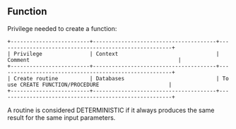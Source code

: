 Function
-

Privilege needed to create a function:

````
+-------------------------+---------------------------------------+-------------------------------------------------------+
| Privilege               | Context                               | Comment                                               |
+-------------------------+---------------------------------------+-------------------------------------------------------+
| Create routine          | Databases                             | To use CREATE FUNCTION/PROCEDURE                      |
+-------------------------+---------------------------------------+-------------------------------------------------------+
````

A routine is considered DETERMINISTIC if it always produces the same result for the same input parameters.
